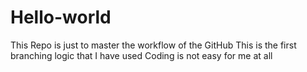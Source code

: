 # Hello-world
This Repo is just to master the workflow of the GitHub
This is the first branching logic that I have used
Coding is not easy for me at all
